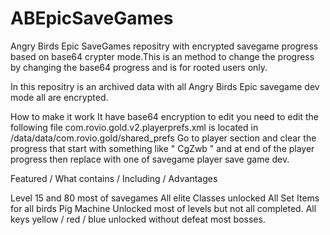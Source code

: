 # ABEpicSaveGames
Angry Birds Epic SaveGames repositry with encrypted savegame progress based on base64 crypter mode.This is an method to change the progress by changing the base64 progress and is for rooted users only.

In this repositry is an archived data with all Angry Birds Epic savegame dev mode all are encrypted.

How to make it work
It have base64 encryption to edit you need to edit the following file com.rovio.gold.v2.playerprefs.xml is located in /data/data/com.rovio.gold/shared_prefs 
Go to player section and clear the progress that start with something like " CgZwb " and at end  of the player progress then replace with one of savegame player save game dev.

Featured / What contains / Including / Advantages 

Level 15 and 80 most of savegames
All elite Classes unlocked
All Set Items for all birds
Pig Machine
Unlocked most of levels but not all completed.
All keys yellow / red / blue unlocked without defeat most bosses.
